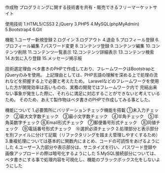 作成物
プログラミングに関する技術書を共有・販売できるフリーマーケットサイト

使用技術
1.HTML5/CSS3
2.jQuery
3.PHP5
4.MySQL(phpMyAdmin)
5.Bootstrap4
6.Git

機能
1.ユーザー新規登録
2.ログイン
3.ログアウト
4.退会
5.プロフィール登録
6.プロフィール編集
7.パスワード変更
8.コンテンツ登録
9.コンテンツ編集
10.コンテンツ削除
11.コンテンツ一覧表示
12.コンテンツ詳細表示
13.コンテンツ検索
14.お気に入り登録
15.メッセージ掲示板

技術選定理由
ベタ書きのPHPで作成しており、フレームワークはBootstrapとjQueryのみを使用。
上記理由としては、PHP言語の理解を深める上で処理の流れなどを把握する上で必要と考えたため。
Laravelなどのフレームワークを使用した方が開発効率は高いものの、実務の開発ではフレームワーク内で
完結出来ない事象が発生した際に、それらに満足に対応することができないと考えているため。
そのため、あえて製作物はベタ書きのPHPで作成してみる事とした。

機能について
1.必要箇所にバリデーションチェック機能を搭載
①未入力チェック　②最大文字数チェック　③最小文字数チェック　④半角チェック　⑤半角英数字チェック
⑥Email形式チェック　⑦郵便番号形式チェック　⑧同値チェック　⑨電話番号形式チェック　⑩選択必須チェック
2.処理部分と表示部分を別ファイルに分けて記載（リファクタリングを踏まえ管理しやすくするため）
3.重複処理については基本的に関数内にまとめ、コードの可読性をあげるようにした
4.ユーザー入力部分や表示部分は、サニタイズを行い、パスワード登録や画像アップロードの際は暗号化するようにした
5.MySQL接続部分については、ベタ書きにする事で処理内容を可視化し、機能のブラックボックス化をしないようにした
